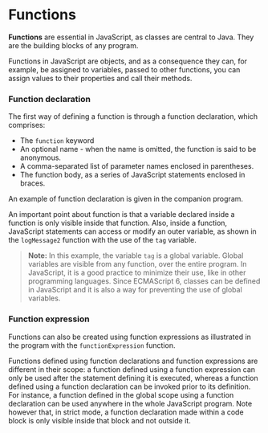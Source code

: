 # Functions

**Functions** are essential in JavaScript, as classes are central to Java. 
They are the building blocks of any program.

Functions in JavaScript are objects, and as a consequence they can, for example,
be assigned to variables, passed to other functions, you can assign values to
their properties and call their methods. 

### **Function declaration**

The first way of defining a function is through a function declaration, which
comprises:

* The `function` keyword
* An optional name - when the name is omitted, the function is said to be
  anonymous.
* A comma-separated list of parameter names enclosed in parentheses.
* The function body, as a series of JavaScript statements enclosed in braces.

An example of function declaration is given in the companion program.

An important point about function is that a variable declared inside a 
function is only visible inside that function. Also, inside a function, 
JavaScript statements can access or modify an outer variable, as shown in 
the `logMessage2` function with the use of the `tag` variable.

>
> **Note:** In this example, the variable `tag` is a global variable. Global
> variables are visible from any function, over the entire program. In 
> JavaScript, it is a good practice to minimize their use, like in other 
> programming languages. Since ECMAScript 6, classes can be defined in 
> JavaScript and it is also a way for preventing the use of global variables.

### **Function expression**

Functions can also be created using function expressions as illustrated in 
the program with the `functionExpression` function.

Functions defined using function declarations and function expressions are
different in their scope: a function defined using a function expression can
only be used after the statement defining it is executed, whereas a function
defined using a function declaration can be invoked prior to its definition. For
instance, a function defined in the global scope using a function declaration
can be used anywhere in the whole JavaScript program. Note however that, in
strict mode, a function declaration made within a code block is only visible
inside that block and not outside it.

